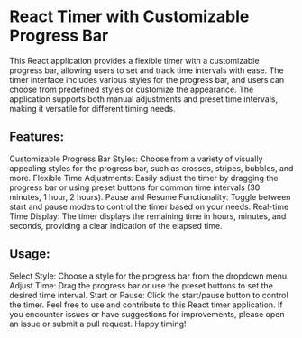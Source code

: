 # React Timer with Customizable Progress Bar
This React application provides a flexible timer with a customizable progress bar, allowing users to set and track time intervals with ease. The timer interface includes various styles for the progress bar, and users can choose from predefined styles or customize the appearance. The application supports both manual adjustments and preset time intervals, making it versatile for different timing needs.

## Features:
Customizable Progress Bar Styles: Choose from a variety of visually appealing styles for the progress bar, such as crosses, stripes, bubbles, and more.
Flexible Time Adjustments: Easily adjust the timer by dragging the progress bar or using preset buttons for common time intervals (30 minutes, 1 hour, 2 hours).
Pause and Resume Functionality: Toggle between start and pause modes to control the timer based on your needs.
Real-time Time Display: The timer displays the remaining time in hours, minutes, and seconds, providing a clear indication of the elapsed time.
## Usage:
Select Style: Choose a style for the progress bar from the dropdown menu.
Adjust Time: Drag the progress bar or use the preset buttons to set the desired time interval.
Start or Pause: Click the start/pause button to control the timer.
Feel free to use and contribute to this React timer application. If you encounter issues or have suggestions for improvements, please open an issue or submit a pull request. Happy timing!

